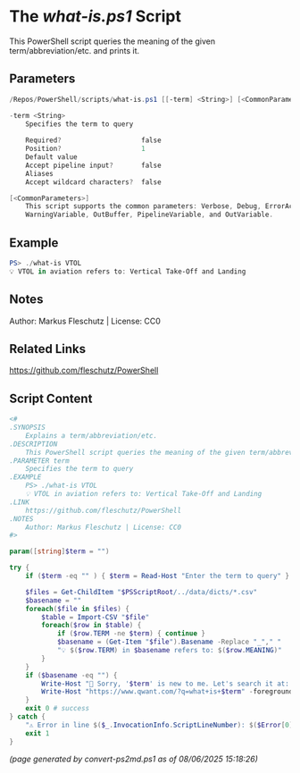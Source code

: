 The *what-is.ps1* Script
===========================

This PowerShell script queries the meaning of the given term/abbreviation/etc. and prints it.

Parameters
----------
```powershell
/Repos/PowerShell/scripts/what-is.ps1 [[-term] <String>] [<CommonParameters>]

-term <String>
    Specifies the term to query
    
    Required?                    false
    Position?                    1
    Default value                
    Accept pipeline input?       false
    Aliases                      
    Accept wildcard characters?  false

[<CommonParameters>]
    This script supports the common parameters: Verbose, Debug, ErrorAction, ErrorVariable, WarningAction, 
    WarningVariable, OutBuffer, PipelineVariable, and OutVariable.
```

Example
-------
```powershell
PS> ./what-is VTOL
💡 VTOL in aviation refers to: Vertical Take-Off and Landing

```

Notes
-----
Author: Markus Fleschutz | License: CC0

Related Links
-------------
https://github.com/fleschutz/PowerShell

Script Content
--------------
```powershell
<#
.SYNOPSIS
	Explains a term/abbreviation/etc.
.DESCRIPTION
	This PowerShell script queries the meaning of the given term/abbreviation/etc. and prints it.
.PARAMETER term
	Specifies the term to query
.EXAMPLE
	PS> ./what-is VTOL
	💡 VTOL in aviation refers to: Vertical Take-Off and Landing
.LINK
	https://github.com/fleschutz/PowerShell
.NOTES
	Author: Markus Fleschutz | License: CC0
#>

param([string]$term = "")

try {
	if ($term -eq "" ) { $term = Read-Host "Enter the term to query" }

	$files = Get-ChildItem "$PSScriptRoot/../data/dicts/*.csv"
	$basename = ""
	foreach($file in $files) {
		$table = Import-CSV "$file"
		foreach($row in $table) {
			if ($row.TERM -ne $term) { continue }
			$basename = (Get-Item "$file").Basename -Replace "_"," "
			"💡 $($row.TERM) in $basename refers to: $($row.MEANING)"
		}
	}
	if ($basename -eq "") {
		Write-Host "🤷‍ Sorry, '$term' is new to me. Let's search it at: " -noNewline
		Write-Host "https://www.qwant.com/?q=what+is+$term" -foregroundColor blue
	}
	exit 0 # success
} catch {
	"⚠️ Error in line $($_.InvocationInfo.ScriptLineNumber): $($Error[0])"
	exit 1
}
```

*(page generated by convert-ps2md.ps1 as of 08/06/2025 15:18:26)*
